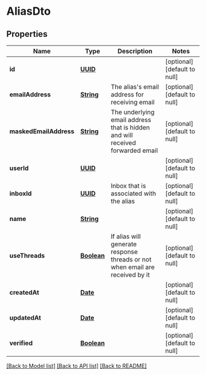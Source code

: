 # AliasDto
## Properties

Name | Type | Description | Notes
------------ | ------------- | ------------- | -------------
**id** | [**UUID**](UUID) |  | [optional] [default to null]
**emailAddress** | [**String**](string) | The alias&#39;s email address for receiving email | [optional] [default to null]
**maskedEmailAddress** | [**String**](string) | The underlying email address that is hidden and will received forwarded email | [optional] [default to null]
**userId** | [**UUID**](UUID) |  | [optional] [default to null]
**inboxId** | [**UUID**](UUID) | Inbox that is associated with the alias | [optional] [default to null]
**name** | [**String**](string) |  | [optional] [default to null]
**useThreads** | [**Boolean**](boolean) | If alias will generate response threads or not when email are received by it | [optional] [default to null]
**createdAt** | [**Date**](DateTime) |  | [optional] [default to null]
**updatedAt** | [**Date**](DateTime) |  | [optional] [default to null]
**verified** | [**Boolean**](boolean) |  | [optional] [default to null]

[[Back to Model list]](../README#documentation-for-models) [[Back to API list]](../README#documentation-for-api-endpoints) [[Back to README]](../README)

